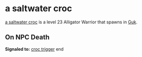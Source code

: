 # a saltwater croc



[a saltwater croc](/npc/65134) is a level 23 Alligator Warrior that spawns in [Guk](/zone/65).



## On NPC Death

**Signaled to:**  [croc trigger](/npc/65150)
end